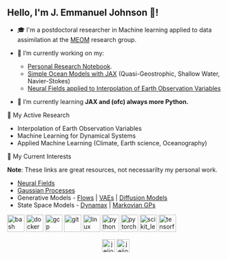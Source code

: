 ## Hello, I'm J. Emmanuel Johnson 👋!

- 🎓 I'm a postdoctoral researcher in Machine learning applied to data assimilation at the [MEOM](https://meom-group.github.io) research group.

- 🔭 I’m currently working on my:
    - [Personal Research Notebook](https://jejjohnson.github.io/research_notebook/intro.html).
    - [Simple Ocean Models with JAX](https://github.com/jejjohnson/jaxsw) (Quasi-Geostrophic, Shallow Water, Navier-Stokes)
    - [Neural Fields applied to Interpolation of Earth Observation Variables](https://github.com/jejjohnson/ml4ssh)

- 🌱 I’m currently learning **JAX and (ofc) always more Python.**

<!-- - 🤝 I’m looking for help with 
  - [my gaussian process model zoo.](https://jejjohnson.github.io/gp_model_zoo/)
  -  -->


:notebook_with_decorative_cover: My Active Research

* Interpolation of Earth Observation Variables
* Machine Learning for Dynamical Systems
* Applied Machine Learning (Climate, Earth science, Oceanography)

:notebook_with_decorative_cover: My Current Interests

**Note**: These links are great resources, not necessarilty my personal work.

* [Neural Fields](https://github.com/jejjohnson/ml4ssh)
* [Gaussian Processes](https://github.com/JaxGaussianProcesses/GPJax)
* Generative Models - [Flows](https://github.com/janosh/awesome-normalizing-flows) | [VAEs](https://github.com/clementchadebec/benchmark_VAE) | [Diffusion Models](https://github.com/acids-ircam/diffusion_models)
* State Space Models - [Dynamax](https://github.com/probml/dynamax) | [Markovian GPs](https://github.com/AaltoML/BayesNewton)



<p align="left"><img src="https://www.vectorlogo.zone/logos/gnu_bash/gnu_bash-icon.svg" alt="bash" width="40" height="40"/> <img src="https://devicons.github.io/devicon/devicon.git/icons/docker/docker-original-wordmark.svg" alt="docker" width="40" height="40"/> <img src="https://www.vectorlogo.zone/logos/google_cloud/google_cloud-icon.svg" alt="gcp" width="40" height="40"/> <img src="https://www.vectorlogo.zone/logos/git-scm/git-scm-icon.svg" alt="git" width="40" height="40"/> <img src="https://devicons.github.io/devicon/devicon.git/icons/linux/linux-original.svg" alt="linux" width="40" height="40"/> <img src="https://devicons.github.io/devicon/devicon.git/icons/python/python-original.svg" alt="python" width="40" height="40"/> <img src="https://www.vectorlogo.zone/logos/pytorch/pytorch-icon.svg" alt="pytorch" width="40" height="40"/> <img src="https://upload.wikimedia.org/wikipedia/commons/0/05/Scikit_learn_logo_small.svg" alt="scikit_learn" width="40" height="40"/> <img src="https://www.vectorlogo.zone/logos/tensorflow/tensorflow-icon.svg" alt="tensorflow" width="40" height="40"/></p>

<p align="center">
<a href="https://twitter.com/jejjohnson" target="blank"><img align="center" src="https://cdn.jsdelivr.net/npm/simple-icons@3.0.1/icons/twitter.svg" alt="jejjohnson" height="30" width="30" /></a>
<a href="https://linkedin.com/in/jejjohnson" target="blank"><img align="center" src="https://cdn.jsdelivr.net/npm/simple-icons@3.0.1/icons/linkedin.svg" alt="jejjohnson" height="30" width="30" /></a>
</p>
